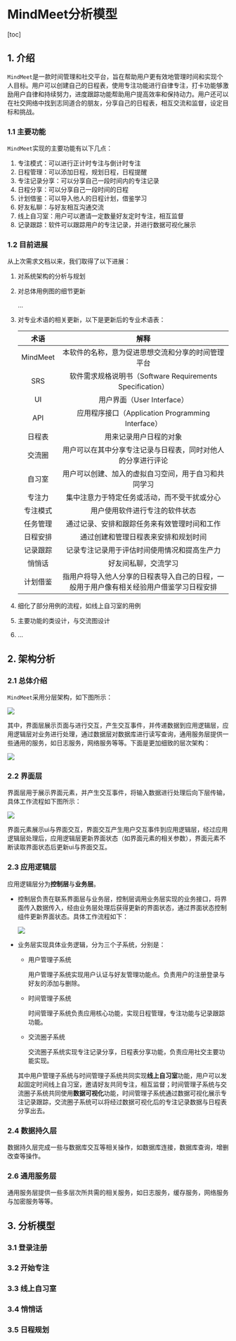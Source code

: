 # MindMeet分析模型

[toc]

## 1. 介绍

`MindMeet`是一款时间管理和社交平台，旨在帮助用户更有效地管理时间和实现个人目标。用户可以创建自己的日程表，使用专注功能进行自律专注，打卡功能够激励用户自律和持续努力，进度跟踪功能帮助用户提高效率和保持动力。用户还可以在社交网络中找到志同道合的朋友，分享自己的日程表，相互交流和监督，设定目标和挑战。

### 1.1 主要功能

`MindMeet`实现的主要功能有以下几点：

1. 专注模式：可以进行正计时专注与倒计时专注
2. 日程管理：可以添加日程，规划日程，日程提醒
3. 专注记录分享：可以分享自己一段时间内的专注记录
4. 日程分享：可以分享自己一段时间的日程
5. 计划借鉴：可以导入他人的日程计划，借鉴学习
6. 好友私聊：与好友相互沟通交流
7. 线上自习室：用户可以邀请一定数量好友定时专注，相互监督
8. 记录跟踪：软件可以跟踪用户的专注记录，并进行数据可视化展示

### 1.2 目前进展

从上次需求文档以来，我们取得了以下进展：

1. 对系统架构的分析与规划

2. 对总体用例图的细节更新

   …

3. 对专业术语的相关更新，以下是更新后的专业术语表：

   |   术语   |                             解释                             |
   | :------: | :----------------------------------------------------------: |
   | MindMeet |      本软件的名称，意为促进思想交流和分享的时间管理平台      |
   |   SRS    |  软件需求规格说明书（Software Requirements Specification）   |
   |    UI    |                  用户界面（User Interface）                  |
   |   API    |      应用程序接口（Application Programming Interface）       |
   |  日程表  |                    用来记录用户日程的对象                    |
   |  交流圈  | 用户可以在其中分享专注记录与日程表，同时对他人的分享进行评论 |
   |  自习室  |     用户可以创建、加入的虚拟自习空间，用于自习和共同学习     |
   |  专注力  |         集中注意力于特定任务或活动，而不受干扰或分心         |
   | 专注模式 |                用户使用软件进行专注的软件状态                |
   | 任务管理 |         通过记录、安排和跟踪任务来有效管理时间和工作         |
   | 日程安排 |             通过创建和管理日程表来安排和规划时间             |
   | 记录跟踪 |         记录专注记录用于评估时间使用情况和提高生产力         |
   |  悄悄话  |                     好友间私聊，交流学习                     |
   | 计划借鉴 | 指用户将导入他人分享的日程表导入自己的日程，一般用于用户像有相关经验用户借鉴学习日程安排 |

4. 细化了部分用例的流程，如线上自习室的用例

5. 主要功能的类设计，与交流图设计

6. …

## 2. 架构分析

### 2.1 总体介绍

`MindMeet`采用分层架构，如下图所示：

![](https://raw.githubusercontent.com/luxingzhi27/picture/main/system-architure-simplify.drawio.png)

其中，界面层展示页面与进行交互，产生交互事件，并传递数据到应用逻辑层，应用逻辑层对业务进行处理，通过数据层对数据库进行读写查询，通用服务层提供一些通用的服务，如日志服务，网络服务等等。下面是更加细致的层次架构：

![](https://raw.githubusercontent.com/luxingzhi27/picture/main/system-architeture.drawio.png)

### 2.2 界面层

界面层用于展示界面元素，并产生交互事件，将输入数据进行处理后向下层传输，具体工作流程如下图所示：

![](https://raw.githubusercontent.com/luxingzhi27/picture/main/ui.drawio.png)

界面元素展示ui与界面交互，界面交互产生用户交互事件到应用逻辑层，经过应用逻辑层处理后，应用逻辑层更新界面状态（如界面元素的相关参数），界面元素不断读取界面状态后更新ui与界面交互。

### 2.3 应用逻辑层

应用逻辑层分为**控制层**与**业务层**。

- 控制层负责在联系界面层与业务层，控制层调用业务层实现的业务接口，将界面传入数据传入，经由业务层处理后获得更新的界面状态，通过界面状态控制组件更新界面状态。具体工作流程如下：

  ![](https://raw.githubusercontent.com/luxingzhi27/picture/main/control_layer.drawio.png)
  
- 业务层实现具体业务逻辑，分为三个子系统，分别是：

  - 用户管理子系统

    用户管理子系统实现用户认证与好友管理功能点。负责用户的注册登录与好友的添加与删除。

  - 时间管理子系统

    时间管理子系统负责应用核心功能，实现日程管理，专注功能与记录跟踪功能。

  - 交流圈子系统

    交流圈子系统实现专注记录分享，日程表分享功能，负责应用社交主要功能实现。

  其中用户管理子系统与时间管理子系统共同实现**线上自习室**功能，用户可以发起固定时间线上自习室，邀请好友共同专注，相互监督；时间管理子系统与交流圈子系统共同使用**数据可视化**功能，时间管理子系统通过数据可视化展示专注记录跟踪，交流圈子系统可以将经过数据可视化后的专注记录数据与日程表分享出去。

### 2.4 数据持久层

数据持久层完成一些与数据库交互等相关操作，如数据库连接，数据库查询，增删改查等操作。

### 2.6 通用服务层

通用服务层提供一些多层次所共需的相关服务，如日志服务，缓存服务，网络服务与加密服务等等。

## 3. 分析模型

### 3.1 登录注册

### 3.2 开始专注

### 3.3 线上自习室

### 3.4 悄悄话

### 3.5 日程规划











